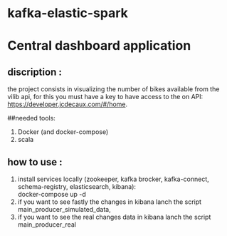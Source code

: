 # kafka-elastic-spark
# Central dashboard application

## discription :

the project consists in visualizing the number of bikes available from the vilib api, for this you must have a key to have access to the on API:<br> https://developer.jcdecaux.com/#/home.

##needed tools:
1. Docker (and docker-compose)
2. scala
## how to use :
1. install services locally (zookeeper, kafka brocker, kafka-connect, schema-registry, elasticsearch, kibana):
<br> docker-compose up -d
2. if you want to see fastly the changes in kibana lanch the script main_producer_simulated_data,
3. if you want to see the real changes data in kibana lanch the script main_producer_real